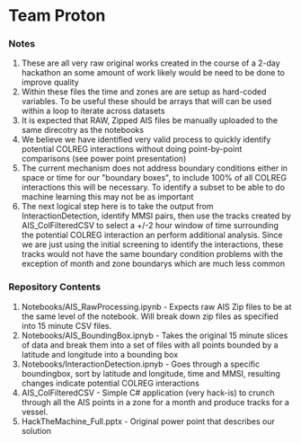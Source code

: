 # Team Proton

### Notes
1. These are all very raw original works created in the course of a 2-day hackathon an some amount of work likely would be need to be done to improve quality
1. Within these files the time and zones are are setup as hard-coded variables. To be useful these should be arrays that will can be used within a loop to iterate across datasets
1. It is expected that RAW, Zipped AIS files be manually uploaded to the same direcotry as the notebooks
1. We believe we have identified very valid process to quickly identify potential COLREG interactions without doing point-by-point comparisons (see power point presentation)
1. The current mechanism does not address boundary conditions either in space or time for our "boundary boxes", to include 100% of all COLREG interactions this will be necessary.  To identify a subset to be able to do machine learning this may not be as important
1. The next logical step here is to take the output from InteractionDetection, identify MMSI pairs, then use the tracks created by AIS_ColFilteredCSV to select a +/-2 hour window of time surrounding the potential COLREG interaction an perform additional analysis.  Since we are just using the initial screening to identify the interactions, these tracks would not have the same boundary condition problems with the exception of month and zone boundarys  which are much less common  

### Repository Contents
1. Notebooks/AIS_RawProcessing.ipynb - Expects raw AIS Zip files to be at the same level of the notebook.  Will break down zip files as specified into 15 minute CSV files.
1. Notebooks/AIS_BoundingBox.ipnyb - Takes the original 15 minute slices of data and break them into a set of files with all points bounded by a latitude and longitude into a bounding box
1. Notebooks/InteractionDetection.ipnyb - Goes through a specific boundingbox, sort by latitude and longitude, time and MMSI, resulting changes indicate potential COLREG interactions
1. AIS_ColFilteredCSV - Simple C# application (very hack-is) to crunch through all the AIS points in a zone for a month and produce tracks for a vessel.
1. HackTheMachine_Full.pptx - Original power point that describes our solution
